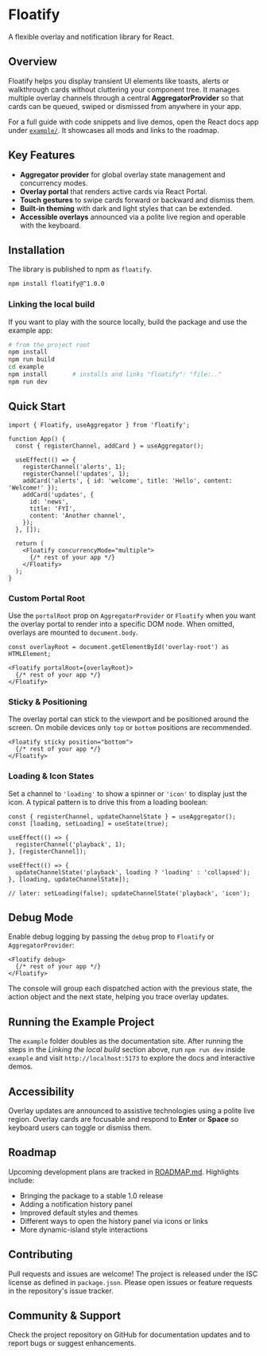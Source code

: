 # Floatify

A flexible overlay and notification library for React.

## Overview

Floatify helps you display transient UI elements like toasts, alerts or walkthrough cards without cluttering your component tree. It manages multiple overlay channels through a central **AggregatorProvider** so that cards can be queued, swiped or dismissed from anywhere in your app.

For a full guide with code snippets and live demos, open the React docs app under [`example/`](example/index.html). It showcases all mods and links to the roadmap.

## Key Features

- **Aggregator provider** for global overlay state management and concurrency modes.
- **Overlay portal** that renders active cards via React Portal.
- **Touch gestures** to swipe cards forward or backward and dismiss them.
- **Built‑in theming** with dark and light styles that can be extended.
- **Accessible overlays** announced via a polite live region and operable with the keyboard.

## Installation

The library is published to npm as `floatify`.

```bash
npm install floatify@^1.0.0
```

### Linking the local build

If you want to play with the source locally, build the package and use the example app:

```bash
# from the project root
npm install
npm run build
cd example
npm install       # installs and links "floatify": "file:.."
npm run dev
```

## Quick Start

```tsx
import { Floatify, useAggregator } from 'floatify';

function App() {
  const { registerChannel, addCard } = useAggregator();

  useEffect(() => {
    registerChannel('alerts', 1);
    registerChannel('updates', 1);
    addCard('alerts', { id: 'welcome', title: 'Hello', content: 'Welcome!' });
    addCard('updates', {
      id: 'news',
      title: 'FYI',
      content: 'Another channel',
    });
  }, []);

  return (
    <Floatify concurrencyMode="multiple">
      {/* rest of your app */}
    </Floatify>
  );
}
```

### Custom Portal Root

Use the `portalRoot` prop on `AggregatorProvider` or `Floatify` when you want the overlay portal to render into a specific DOM node. When omitted, overlays are mounted to `document.body`.

```tsx
const overlayRoot = document.getElementById('overlay-root') as HTMLElement;

<Floatify portalRoot={overlayRoot}>
  {/* rest of your app */}
</Floatify>
```

### Sticky & Positioning

The overlay portal can stick to the viewport and be positioned around the screen.
On mobile devices only `top` or `bottom` positions are recommended.

```tsx
<Floatify sticky position="bottom">
  {/* rest of your app */}
</Floatify>
```

### Loading & Icon States

Set a channel to `'loading'` to show a spinner or `'icon'` to display just the icon.
A typical pattern is to drive this from a loading boolean:

```tsx
const { registerChannel, updateChannelState } = useAggregator();
const [loading, setLoading] = useState(true);

useEffect(() => {
  registerChannel('playback', 1);
}, [registerChannel]);

useEffect(() => {
  updateChannelState('playback', loading ? 'loading' : 'collapsed');
}, [loading, updateChannelState]);

// later: setLoading(false); updateChannelState('playback', 'icon');
```

## Debug Mode

Enable debug logging by passing the `debug` prop to `Floatify` or
`AggregatorProvider`:

```tsx
<Floatify debug>
  {/* rest of your app */}
</Floatify>
```

The console will group each dispatched action with the previous state,
the action object and the next state, helping you trace overlay updates.

## Running the Example Project

The `example` folder doubles as the documentation site. After running the steps in the *Linking the local build* section above, run `npm run dev` inside `example` and visit `http://localhost:5173` to explore the docs and interactive demos.

## Accessibility

Overlay updates are announced to assistive technologies using a polite live region. Overlay cards are focusable and respond to **Enter** or **Space** so keyboard users can toggle or dismiss them.

## Roadmap

Upcoming development plans are tracked in [ROADMAP.md](ROADMAP.md). Highlights include:

- Bringing the package to a stable 1.0 release
- Adding a notification history panel
- Improved default styles and themes
- Different ways to open the history panel via icons or links
- More dynamic-island style interactions

## Contributing

Pull requests and issues are welcome! The project is released under the ISC license as defined in `package.json`. Please open issues or feature requests in the repository's issue tracker.

## Community & Support

Check the project repository on GitHub for documentation updates and to report bugs or suggest enhancements.
